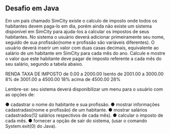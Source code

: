 ## Desafio em Java

Em um país chamado SimCity existe o calculo de
imposto onde todos os habitantes devem paga-lo em
dia, porém ainda não existe um sistema disponível em
SimCity para ajuda-los a calcular os impostos de seus
habitantes.
No sistema o usuário deverá adicionar primeiramente
seu nome, seguido de sua profissão(nome e profissão
são variáveis diferentes). O usuário deverá inserir um
valor com duas casas decimais, equivalente ao salário
de um habitante em SimCity para cada mês do ano.
Calcule e mostre o valor que este habitante deve pagar
de imposto referente a cada mês do seu salário,
segundo a tabela abaixo.

RENDA TAXA DE IMPOSTO
de 0.00 a 2000.00 Isento
de 2001.00 a 3000.00 8%
de 3001.00 a 4500.00 18%
acima de 4500.00 28%

Lembre-se: seu sistema deverá disponibilizar um menu
para o usuário com as opções de:

● cadastrar o nome do habitante e sua profissão.
● mostrar informações cadastradas(nome e profissão)
de um habitante.
● mostrar salários cadastrados(12 salários respectivos
de cada mês).
● calcular o imposto de cada mês.
● fornecer a opção de sair do sistema, (usar o
comando System.exit(0) do Java).


